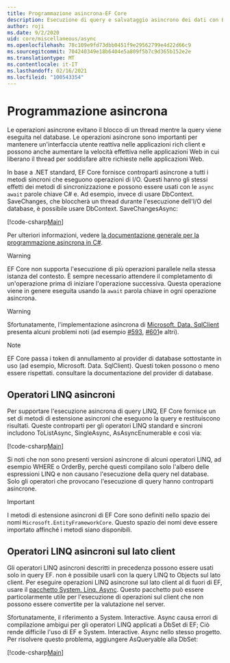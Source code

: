 ```yaml
---
title: Programmazione asincrona-EF Core
description: Esecuzione di query e salvataggio asincrono dei dati con Entity Framework Core
author: roji
ms.date: 9/2/2020
uid: core/miscellaneous/async
ms.openlocfilehash: 78c109e9fd73dbb0451f9e29562799e4d22d66c9
ms.sourcegitcommit: 704240349e18b6404e5a809f5b7c9d365b152e2e
ms.translationtype: MT
ms.contentlocale: it-IT
ms.lasthandoff: 02/16/2021
ms.locfileid: "100543354"
---
```

# <a name="asynchronous-programming"></a>Programmazione asincrona

Le operazioni asincrone evitano il blocco di un thread mentre la query viene eseguita nel database. Le operazioni asincrone sono importanti per mantenere un'interfaccia utente reattiva nelle applicazioni rich client e possono anche aumentare la velocità effettiva nelle applicazioni Web in cui liberano il thread per soddisfare altre richieste nelle applicazioni Web.

In base a .NET standard, EF Core fornisce controparti asincrone a tutti i metodi sincroni che eseguono operazioni di I/O. Questi hanno gli stessi effetti dei metodi di sincronizzazione e possono essere usati con le `async` `await` parole chiave C# e. Ad esempio, invece di usare DbContext. SaveChanges, che bloccherà un thread durante l'esecuzione dell'I/O del database, è possibile usare DbContext. SaveChangesAsync:

[!code-csharp[Main](../../../samples/core/Miscellaneous/Async/Program.cs#SaveChangesAsync)]

Per ulteriori informazioni, vedere [la documentazione generale per la programmazione asincrona in C#](/dotnet/csharp/async).

> [!WARNING]
> EF Core non supporta l'esecuzione di più operazioni parallele nella stessa istanza del contesto. È sempre necessario attendere il completamento di un'operazione prima di iniziare l'operazione successiva. Questa operazione viene in genere eseguita usando la `await` parola chiave in ogni operazione asincrona.

> [!WARNING]
> Sfortunatamente, l'implementazione asincrona di [Microsoft. Data. SqlClient](https://github.com/dotnet/SqlClient) presenta alcuni problemi noti (ad esempio [#593](https://github.com/dotnet/SqlClient/issues/593), [#601](https://github.com/dotnet/SqlClient/issues/601)e altri).

> [!NOTE]
> EF Core passa i token di annullamento al provider di database sottostante in uso (ad esempio, Microsoft. Data. SqlClient). Questi token possono o meno essere rispettati. consultare la documentazione del provider di database.

## <a name="async-linq-operators"></a>Operatori LINQ asincroni

Per supportare l'esecuzione asincrona di query LINQ, EF Core fornisce un set di metodi di estensione asincroni che eseguono la query e restituiscono risultati. Queste controparti per gli operatori LINQ standard e sincroni includono ToListAsync, SingleAsync, AsAsyncEnumerable e così via:

[!code-csharp[Main](../../../samples/core/Miscellaneous/Async/Program.cs#ToListAsync)]

Si noti che non sono presenti versioni asincrone di alcuni operatori LINQ, ad esempio WHERE o OrderBy, perché questi compilano solo l'albero delle espressioni LINQ e non causano l'esecuzione della query nel database. Solo gli operatori che provocano l'esecuzione di query hanno controparti asincrone.

> [!IMPORTANT]
> I metodi di estensione asincroni di EF Core sono definiti nello spazio dei nomi `Microsoft.EntityFrameworkCore`. Questo spazio dei nomi deve essere importato affinché i metodi siano disponibili.

## <a name="client-side-async-linq-operators"></a>Operatori LINQ asincroni sul lato client

Gli operatori LINQ asincroni descritti in precedenza possono essere usati solo in query EF. non è possibile usarli con la query LINQ to Objects sul lato client. Per eseguire operazioni LINQ asincrone sul lato client al di fuori di EF, usare il [pacchetto System. Linq. Async](https://www.nuget.org/packages/System.Linq.Async). Questo pacchetto può essere particolarmente utile per l'esecuzione di operazioni sul client che non possono essere convertite per la valutazione nel server.

Sfortunatamente, il riferimento a System. Interactive. Async causa errori di compilazione ambigui per gli operatori LINQ applicati a DbSet di EF; Ciò rende difficile l'uso di EF e System. Interactive. Async nello stesso progetto. Per risolvere questo problema, aggiungere AsQueryable alla DbSet:

[!code-csharp[Main](../../../samples/core/Miscellaneous/AsyncWithSystemInteractive/Program.cs#SystemInteractiveAsync)]
